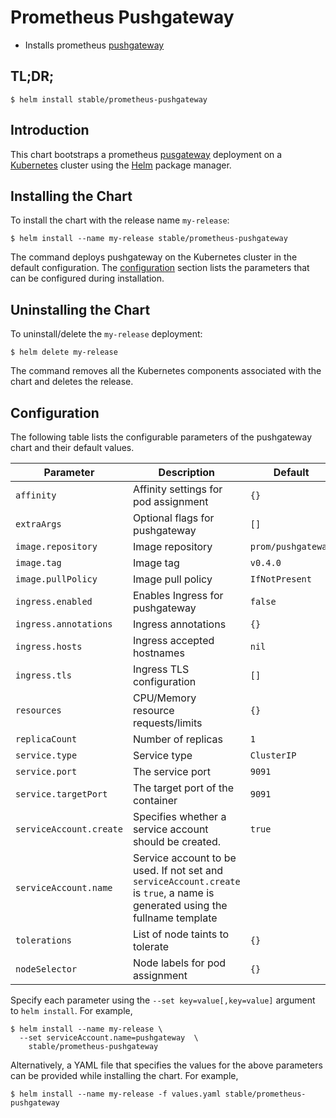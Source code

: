 # Prometheus Pushgateway

* Installs prometheus [pushgateway](https://github.com/prometheus/pushgateway)

## TL;DR;

```console
$ helm install stable/prometheus-pushgateway
```

## Introduction

This chart bootstraps a prometheus [pusgateway](http://github.com/prometheus/pushgateway) deployment on a [Kubernetes](http://kubernetes.io) cluster using the [Helm](https://helm.sh) package manager.

## Installing the Chart

To install the chart with the release name `my-release`:

```console
$ helm install --name my-release stable/prometheus-pushgateway
```

The command deploys pushgateway on the Kubernetes cluster in the default configuration. The [configuration](#configuration) section lists the parameters that can be configured during installation.

## Uninstalling the Chart

To uninstall/delete the `my-release` deployment:

```console
$ helm delete my-release
```

The command removes all the Kubernetes components associated with the chart and deletes the release.

## Configuration

The following table lists the configurable parameters of the pushgateway chart and their default values.

|        Parameter        |                                                          Description                                                          |      Default       |
| ----------------------- | ----------------------------------------------------------------------------------------------------------------------------- | ------------------ |
| `affinity`              | Affinity settings for pod assignment                                                                                          | `{}`               |
| `extraArgs`             | Optional flags for pushgateway                                                                                                | `[]`               |
| `image.repository`      | Image repository                                                                                                              | `prom/pushgateway` |
| `image.tag`             | Image tag                                                                                                                     | `v0.4.0`           |
| `image.pullPolicy`      | Image pull policy                                                                                                             | `IfNotPresent`     |
| `ingress.enabled`       | Enables Ingress for pushgateway                                                                                               | `false`            |
| `ingress.annotations`   | Ingress annotations                                                                                                           | `{}`               |
| `ingress.hosts`         | Ingress accepted hostnames                                                                                                    | `nil`              |
| `ingress.tls`           | Ingress TLS configuration                                                                                                     | `[]`               |
| `resources`             | CPU/Memory resource requests/limits                                                                                           | `{}`               |
| `replicaCount`          | Number of replicas                                                                                                            | `1`                |
| `service.type`          | Service type                                                                                                                  | `ClusterIP`        |
| `service.port`          | The service port                                                                                                              | `9091`             |
| `service.targetPort`    | The target port of the container                                                                                              | `9091`             |
| `serviceAccount.create` | Specifies whether a service account should be created.                                                                        | `true`             |
| `serviceAccount.name`   | Service account to be used. If not set and `serviceAccount.create` is `true`, a name is generated using the fullname template |                    |
| `tolerations`           | List of node taints to tolerate                                                                                               | `{}`               |
| `nodeSelector`          | Node labels for pod assignment                                                                                                | `{}`               |

Specify each parameter using the `--set key=value[,key=value]` argument to `helm install`. For example,

```console
$ helm install --name my-release \
  --set serviceAccount.name=pushgateway  \
    stable/prometheus-pushgateway
```

Alternatively, a YAML file that specifies the values for the above parameters can be provided while installing the chart. For example,

```console
$ helm install --name my-release -f values.yaml stable/prometheus-pushgateway
```
